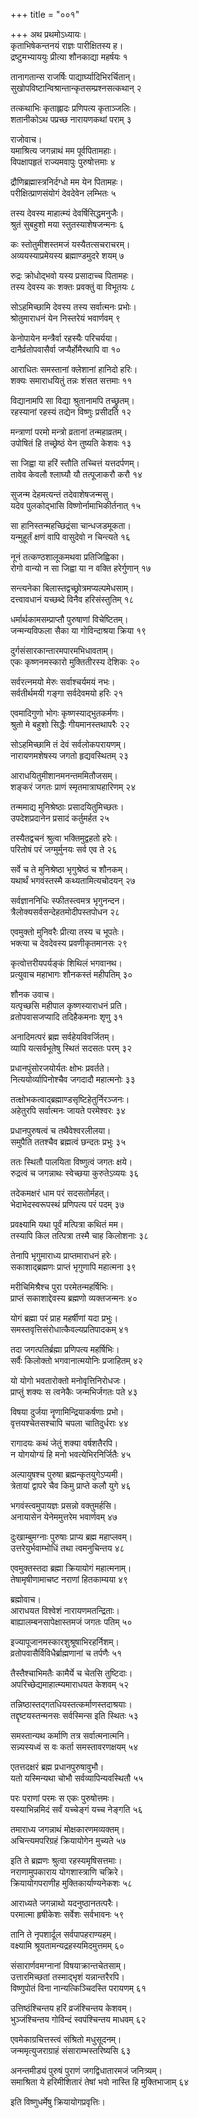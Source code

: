 +++
title = "००१"

+++
अथ प्रथमोऽध्यायः।  
कृताभिषेकन्तनयं राज्ञः पारीक्षितस्य ह।  
द्रष्टुमभ्याययुः प्रीत्या शौनकाद्या महर्षयः १

तानागतान्स राजर्षिः पाद्यार्घ्यादिभिरर्चितान्।  
सुखोपविष्टान्विश्रान्तान्कृतसम्प्रश्नसत्कथान् २

तत्कथाभिः कृताह्लादः प्रणिपत्य कृताञ्जलिः।  
शतानीकोऽथ पप्रच्छ नारायणकथां पराम् ३

राजोवाच।  
यमाश्रित्य जगन्नाथं मम पूर्वपितामहाः।  
विपक्षापहृतं राज्यमवापुः पुरुषोत्तमाः ४

द्रौणिब्रह्मास्त्रनिर्दग्धो मम येन पितामहः।  
परीक्षित्प्राणसंयोगं देवदेवेन लम्भितः ५

तस्य देवस्य माहात्म्यं देवर्षिसिद्धमनुजैः।  
श्रुतं सुबहुशो मया स्तुतस्याशेषजन्मनः ६

कः स्तोतुमीशस्तमजं यस्यैतत्सचराचरम्।  
अव्ययस्याप्रमेयस्य ब्रह्माण्डमुदरे शयम् ७

रुद्रः क्रोधोद्भवो यस्य प्रसादाच्च पितामहः।  
तस्य देवस्य कः शक्तः प्रवक्तुं वा विभूतयः ८

सोऽहमिच्छामि देवस्य तस्य सर्वात्मनः प्रभोः।  
श्रोतुमाराधनं येन निस्तरेयं भवार्णवम् ९

केनोपायेन मन्त्रैर्वा रहस्यैः परिचर्यया।  
दानैर्व्रतोपवासैर्वा जप्यैर्होमैरथापि वा १०

आराधितः समस्तानां क्लेशानां हानिदो हरिः।  
शक्यः समाराधयितुं तन्नः शंसत सत्तमाः ११

विद्यानामपि सा विद्या श्रुतानामपि तच्छ्रुतम्।  
रहस्यानां रहस्यं तद्येन विष्णुः प्रसीदति १२

मन्त्राणां परमो मन्त्रो व्रतानां तन्महाव्रतम्।  
उपोषितं हि तच्छ्रेष्ठं येन तुष्यति केशवः १३

सा जिह्वा या हरिं स्तौति तच्चित्तं यत्तदर्पणम्।  
तावेव केवलौ श्लाघ्यौ यौ तत्पूजाकरौ करौ १४

सुजन्म देहमत्यन्तं तदेवाशेषजन्मसु।  
यदेव पुलकोद्भासि विष्णोर्नामाभिकीर्तनात् १५

सा हानिस्तन्महच्छिद्रंसा चान्धजडमूकता।  
यन्मुहूर्तं क्षणं वापि वासुदेवो न चिन्त्यते १६

नूनं तत्कण्ठशालूकमथवा प्रतिजिह्विका।  
रोगो वान्यो न सा जिह्वा या न वक्ति हरेर्गुणान् १७

सन्त्यनेका बिलास्तद्वच्छ्रोत्रमप्यल्पमेधसाम्।  
दत्त्वावधानं यच्छब्दे विनैव हरिसंस्तुतिम् १८

धर्मार्थकामसम्प्राप्तौ पुरुषाणां विचेष्टितम्।  
जन्मन्यविफला सैका या गोविन्दाश्रया क्रिया १९

दुर्गसंसारकान्तारमपारमभिधावताम्।  
एकः कृष्णनमस्कारो मुक्तितीरस्य देशिकः २०

सर्वरत्नमयो मेरुः सर्वाश्चर्यमयं नभः।  
सर्वतीर्थमयी गङ्गा सर्वदेवमयो हरिः २१

एवमादिगुणो भोगः कृष्णस्याद्भुतकर्मणः।  
श्रुतो मे बहुशो सिद्धैः गीयमानस्तथापरैः २२

सोऽहमिच्छामि तं देवं सर्वलोकपरायणम्।  
नारायणमशेषस्य जगतो हृद्यवस्थितम् २३

आराधयितुमीशानमनन्तममितौजसम्।  
शङ्करं जगतः प्राणं स्मृतमात्राघहारिणम् २४

तन्ममाद्य मुनिश्रेष्ठाः प्रसादयितुमिच्छतः।  
उपदेशप्रदानेन प्रसादं कर्तुमर्हत २५

तस्यैतद्वचनं श्रुत्वा भक्तिमुद्वहतो हरेः।  
परितोषं परं जग्मुर्मुनयः सर्व एव ते २६

सर्वे च ते मुनिश्रेष्ठा भृगुश्रेष्ठं च शौनकम्।  
यथार्थं भगवंस्तस्मै कथ्यतामित्यचोदयन् २७

सर्वज्ञाननिधिः स्फीतस्त्वमत्र भृगुनन्दन।  
त्रैलोक्यसर्वसन्देहतमोदीपस्तपोधन २८

एवमुक्तो मुनिवरैः प्रीत्या तस्य च भूपतेः।  
भक्त्या च देवदेवस्य प्रवणीकृतमानसः २९

कृत्वोत्तरीयपर्यङ्कं शिथिलं भगवानथ।  
प्रत्युवाच महाभागः शौनकस्तं महीपतिम् ३०

शौनक उवाच।  
यत्पृच्छसि महीपाल कृष्णस्याराधनं प्रति।  
व्रतोपवासजप्यादि तदिहैकमनाः शृणु ३१

अनादिमत्परं ब्रह्म सर्वहेयविवर्जितम्।  
व्यापि यत्सर्वभूतेषु स्थितं सदसतः परम् ३२

प्रधानपुंसोरजयोर्यतः क्षोभः प्रवर्तते।  
नित्ययोर्व्यापिनोश्चैव जगदादौ महात्मनोः ३३

तत्क्षोभकत्वाद्ब्रह्माण्डसृष्टिहेतुर्निरञ्जनः।  
अहेतुरपि सर्वात्मनः जायते परमेश्वरः ३४

प्रधानपुरुषत्वं च तथैवेश्वरलीलया।  
समुपैति ततश्चैव ब्रह्मत्वं छन्दतः प्रभुः ३५

ततः स्थितौ पालयिता विष्णुत्वं जगतः क्षये।  
रुद्रत्वं च जगन्नाथः स्वेच्छया कुरुतेऽव्ययः ३६

तदेकमक्षरं धाम परं सदसतोर्महत्।  
भेदाभेदस्वरूपस्थं प्रणिपत्य परं पदम् ३७

प्रवक्ष्यामि यथा पूर्वं मत्पित्रा कथितं मम।  
तस्यापि किल तत्पित्रा तस्मै चाह किलोशनाः ३८

तेनापि भृगुमाराध्य प्राप्तमाराधनं हरेः।  
सकाशाद्ब्रह्मणः प्राप्तं भृगुणापि महात्मना ३९

मरीचिमिश्रैश्च पुरा परमेतन्महर्षिभिः।  
प्राप्तं सकाशाद्देवस्य ब्रह्मणो व्यक्तजन्मनः ४०

योगं ब्रह्मा परं प्राह महर्षीणां यदा प्रभुः।  
समस्तवृत्तिसंरोधात्कैवल्यप्रतिपादकम् ४१

तदा जगत्पतिर्ब्रह्मा प्रणिपत्य महर्षिभिः।  
सर्वैः किलोक्तो भगवानात्मयोनिः प्रजाहितम् ४२

यो योगो भवतारोक्तो मनोवृत्तिनिरोधजः।  
प्राप्तुं शक्यः स त्वनेकैः जन्मभिर्जगतः पते ४३

विषया दुर्जया नॄणामिन्द्रियाकर्षणाः प्रभो।  
वृत्तयश्चेतसश्चापि चपला चातिदुर्धराः ४४

रागादयः कथं जेतुं शक्या वर्षशतैरपि।  
न योगयोग्यं हि मनो भवत्येभिरनिर्जितैः ४५

अल्पायुषश्च पुरुषा ब्रह्मन्कृतयुगेऽप्यमी।  
त्रेतायां द्वापरे चैव किमु प्राप्ते कलौ युगे ४६

भगवंस्त्वमुपायज्ञः प्रसन्नो वक्तुमर्हसि।  
अनायासेन येनेममुत्तरेम भवार्णवम् ४७

दुःखाम्बुमग्नाः पुरुषाः प्राप्य ब्रह्म महाप्लवम्।  
उत्तरेयुर्भवाम्भोधिं तथा त्वमनुचिन्तय ४८

एवमुक्तस्तदा ब्रह्मा क्रियायोगं महात्मनाम्।  
तेषामृषीणामाचष्ट नराणां हितकाम्यया ४९

ब्रह्मोवाच।  
आराधयत विश्वेशं नारायणमतन्द्रिताः।  
बाह्यालम्बनसापेक्षास्तमजं जगतः पतिम् ५०

इज्यापूजानमस्कारशुश्रूषाभिरहर्निशम्।  
व्रतोपवासैर्विविधैर्ब्राह्मणानां च तर्पणैः ५१

तैस्तैश्चाभिमतैः कामैर्ये च चेतसि तुष्टिदाः।  
अपरिच्छेद्यमाहात्म्यमाराधयत केशवम् ५२

तन्निष्ठास्तद्गतधियस्तत्कर्माणस्तदाश्रयाः।  
तद्दृष्टयस्तन्मनसः सर्वस्मिन्स इति स्थितः ५३

समस्तान्यथ कर्माणि तत्र सर्वात्मनात्मनि।  
सन्न्यस्यध्वं स वः कर्ता समस्तावरणक्षयम् ५४

एतत्तदक्षरं ब्रह्म प्रधानपुरुषावुभौ।  
यतो यस्मिन्यथा चोभौ सर्वव्यापिन्यवस्थितौ ५५

परः पराणां परमः स एकः पुरुषोत्तमः।  
यस्याभिन्नमिदं सर्वं यच्चेङ्गं यच्च नेङ्गति ५६

तमाराध्य जगन्नाथं मोक्षकारणमव्यक्तम्।  
अचिन्त्यमपरिग्रहं क्रियायोगेन मुच्यते ५७

इति ते ब्रह्मणः श्रुत्वा रहस्यमृषिसत्तमाः।  
नराणामुपकाराय योगशास्त्राणि चक्रिरे।  
क्रियायोगपराणीह मुक्तिकार्याण्यनेकशः ५८

आराध्यते जगन्नाथो यदनुष्ठानतत्परैः।  
परमात्मा हृषीकेशः सर्वेशः सर्वभावनः ५९

तानि ते नृपशार्दूल सर्वपापहराण्यहम्।  
वक्ष्यामि श्रूयतामन्यद्रहस्यमिदमुत्तमम् ६०

संसारार्णवमग्नानां विषयाक्रान्तचेतसाम्।  
उत्तारमिच्छतां तस्माद्भृशं यन्नान्तरैरपि।  
विष्णुपोतं विना नान्यत्किञ्चिदस्ति परायणम् ६१

उत्तिष्ठंश्चिन्तय हरिं व्रजंश्चिन्तय केशवम्।  
भुञ्जंश्चिन्तय गोविन्दं स्वपंश्चिन्तय माधवम् ६२

एवमेकाग्रचित्तस्त्वं संश्रितो मधुसूदनम्।  
जन्ममृत्युजराग्राहं संसाराम्भस्तरिष्यसि ६३

अनन्तमीड्यं पुरुषं पुराणं जगद्विधातारमजं जनित्र्यम्।  
समाश्रिता ये हरिमीशितारं तेषां भवो नास्ति हि मुक्तिभाजाम् ६४

इति विष्णुधर्मेषु क्रियायोगप्रवृत्तिः।  
